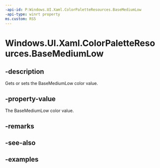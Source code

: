 ```yaml
---
-api-id: P:Windows.UI.Xaml.ColorPaletteResources.BaseMediumLow
-api-type: winrt property
ms.custom: RS5
---
```


<!-- Property syntax.
public IReference<Color> BaseMediumLow { get;  set; }
-->

# Windows.UI.Xaml.ColorPaletteResources.BaseMediumLow

## -description

Gets or sets the BaseMediumLow color value.



## -property-value

The BaseMediumLow color value.

## -remarks

## -see-also

## -examples

